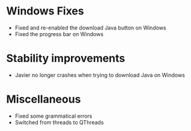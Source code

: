 # Windows Fixes
- Fixed and re-enabled the download Java button on Windows
- Fixed the progress bar on Windows

# Stability improvements
- Javier no longer crashes when trying to download Java on Windows

# Miscellaneous
- Fixed some grammatical errors
- Switched from threads to QThreads